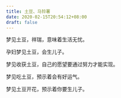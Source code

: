 ```yaml
---
title: 土豆、马铃薯
date: 2020-02-15T20:54:12+08:00
draft: false
---
```


梦见土豆，祥瑞，意味着生活无忧。

孕妇梦见土豆，会生儿子。

梦见收获土豆，自己的愿望要通过努力才能实现。

梦见吃土豆，预示着会有好运气。

梦见土豆开花，预示着你要生儿子。